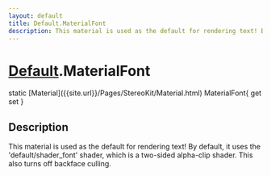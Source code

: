 ```yaml
---
layout: default
title: Default.MaterialFont
description: This material is used as the default for rendering text! By default, it uses the 'default/shader_font' shader, which is a two-sided alpha-clip shader. This also turns off backface culling.
---
```

# [Default]({{site.url}}/Pages/StereoKit/Default.html).MaterialFont

<div class='signature' markdown='1'>
static [Material]({{site.url}}/Pages/StereoKit/Material.html) MaterialFont{ get set }
</div>

## Description
This material is used as the default for rendering text!
By default, it uses the 'default/shader_font' shader, which is a
two-sided alpha-clip shader. This also turns off backface culling.

